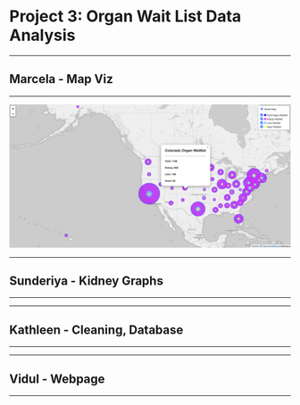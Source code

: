 # Project 3: Organ Wait List Data Analysis
---
## Marcela - Map Viz
---
![Image Link](https://github.com/mwsierzega/Project3/blob/marcela/2_Images/map-final-full-view.png)

---
## Sunderiya - Kidney Graphs
---
---
## Kathleen - Cleaning, Database
---
---
## Vidul - Webpage
---